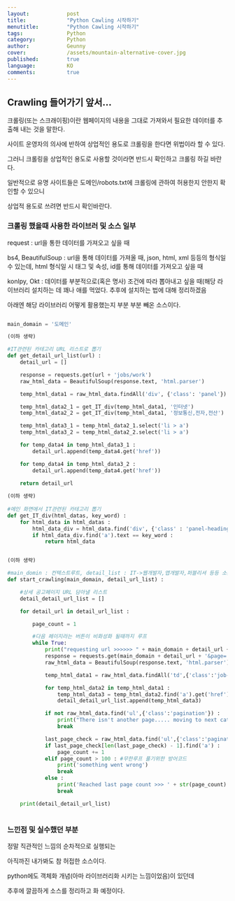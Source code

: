 ```yaml
---
layout:            post
title:             "Python Cawling 시작하기"
menutitle:         "Python Cawling 시작하기"
tags:              Python
category:          Python
author:            Geunny
cover:             /assets/mountain-alternative-cover.jpg
published:         true
language:          KO
comments:          true
---
```


## Crawling 들어가기 앞서...

크롤링(또는 스크래이핑)이란 웹페이지의 내용을 그대로 가져와서 필요한 데이터를 추출해 내는 것을 말한다.

사이트 운영자의 의사에 반하여 상업적인 용도로 크롤링을 한다면 위법이라 할 수 있다.

그러니 크롤링을 상업적인 용도로 사용할 것이라면 반드시 확인하고 크롤링 하길 바란다.

일반적으로 유명 사이트들은 도메인/robots.txt에 크롤링에 관하여 허용한지 안한지 확인할 수 있으니

상업적 용도로 쓰려면 반드시 확인바란다.



### 크롤링 했을때 사용한 라이브러 및 소스 일부

request : url을 통한 데이터를 가져오고 싶을 때

bs4, BeautifulSoup : url을 통해 데이터를 가져올 때, json, html, xml 등등의 형식일 수 있는데, html 형식일 시 태그 및 속성, id를 통해 데이터를 가져오고 싶을 때

konlpy, Okt : 데이터를 부분적으로(혹은 명사) 조건에 따라 뽑아내고 싶을 때(해당 라이브러리 설치하는 데 꽤나 애를 먹었다. 추후에 설치하는 법에 대해 정리하겠음 

아래엔 해당 라이브러리 어떻게 활용했는지 부분 부분 빼온 소스이다.

```python

main_domain = '도메인'

(이하 생략)

#IT관련된 카테고리 URL 리스트로 뽑기
def get_detail_url_list(url) :
    detail_url = []

    response = requests.get(url + 'jobs/work')
    raw_html_data = BeautifulSoup(response.text, 'html.parser')

    temp_html_data1 = raw_html_data.findAll('div', {'class': 'panel'})

    temp_html_data2_1 = get_IT_div(temp_html_data1, '인터넷')
    temp_html_data2_2 = get_IT_div(temp_html_data1, '정보통신,전자,전산')

    temp_html_data3_1 = temp_html_data2_1.select('li > a')
    temp_html_data3_2 = temp_html_data2_2.select('li > a')

    for temp_data4 in temp_html_data3_1 :
        detail_url.append(temp_data4.get('href'))

    for temp_data4 in temp_html_data3_2 :
        detail_url.append(temp_data4.get('href'))

    return detail_url
    
(이하 생략)
    
#메인 화면에서 IT관련된 카테고리 뽑기
def get_IT_div(html_datas, key_word) :
    for html_data in html_datas :
        html_data_div = html_data.find('div', {'class' : 'panel-heading'})
        if html_data_div.find('a').text == key_word :
            return html_data


(이하 생략)

#main_domin : 컨텍스트루트, detail_list : IT->웹개발자,앱개발자,퍼블리셔 등등 소분류 카테고리 접근 URL
def start_crawling(main_domain, detail_url_list) :

    #상세 공고페이지 URL 담아낼 리스트
    detail_detail_url_list = []

    for detail_url in detail_url_list :

        page_count = 1

        #다음 페이지라는 버튼이 비화성화 될때까지 루프
        while True:
            print("requesting url >>>>>> " + main_domain + detail_url + '&page=' + str(page_count))
            response = requests.get(main_domain + detail_url + '&page=' + str(page_count))
            raw_html_data = BeautifulSoup(response.text, 'html.parser')

            temp_html_data1 = raw_html_data.findAll('td',{'class':'job-title'})

            for temp_html_data2 in temp_html_data1 :
                temp_html_data3 = temp_html_data2.find('a').get('href')
                detail_detail_url_list.append(temp_html_data3)

            if not raw_html_data.find('ul',{'class':'pagination'}) :
                print("There isn't another page..... moving to next category")
                break

            last_page_check = raw_html_data.find('ul',{'class':'pagination'}).findAll('li')
            if last_page_check[len(last_page_check) - 1].find('a') :
                page_count += 1
            elif page_count > 100 : #무한루프 풀기위한 방어코드
                print('something went wrong')
                break
            else :
                print('Reached last page count >>> ' + str(page_count) + "..... moving to next category")
                break

    print(detail_detail_url_list)
	    
```



### 느낀점 및 실수했던 부분

정말 직관적인 느낌의 순차적으로 실행되는

아직까진 내가봐도 참 허접한 소스이다.

python에도 객체화 개념(아마 라이브러리화 시키는 느낌이었음)이 있던데

추후에 깔끔하게 소스를 정리하고 화 예정이다.


